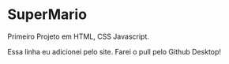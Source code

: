 # SuperMario
 Primeiro Projeto em HTML, CSS Javascript.

 Essa linha eu adicionei pelo site. Farei o pull pelo Github Desktop!
